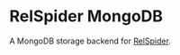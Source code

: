 RelSpider MongoDB
=============

A MongoDB storage backend for [RelSpider](https://github.com/flattr/osd-node-relspider).
